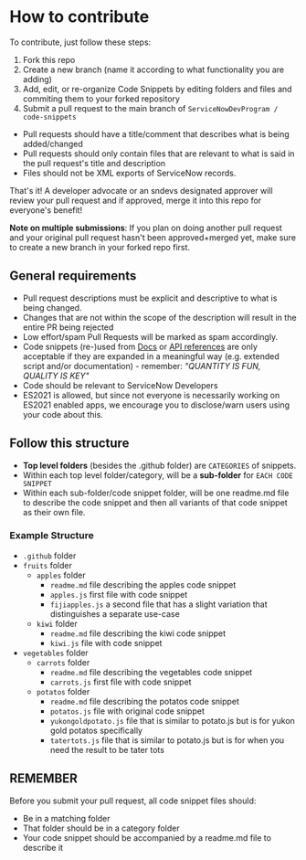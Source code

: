 # How to contribute

To contribute, just follow these steps:

1. Fork this repo
2. Create a new branch (name it according to what functionality you are adding)
3. Add, edit, or re-organize Code Snippets by editing folders and files and commiting them to your forked repository
4. Submit a pull request to the main branch of `ServiceNowDevProgram / code-snippets`
  - Pull requests should have a title/comment that describes what is being added/changed
  - Pull requests should only contain files that are relevant to what is said in the pull request's title and description
  - Files should not be XML exports of ServiceNow records.

That's it! A developer advocate or an sndevs designated approver will review your pull request and if approved, merge it into this repo for everyone's benefit!

**Note on multiple submissions**: If you plan on doing another pull request and your original pull request hasn't been approved+merged yet, make sure to create a new branch in your forked repo first.

## General requirements

- Pull request descriptions must be explicit and descriptive to what is being changed.
- Changes that are not within the scope of the description will result in the entire PR being rejected
- Low effort/spam Pull Requests will be marked as spam accordingly.
- Code snippets (re-)used from [Docs](https://docs.servicenow.com/) or [API references](https://developer.servicenow.com/dev.do#!/reference/) are only acceptable if they are expanded in a meaningful way (e.g. extended script and/or documentation) - remember: *"QUANTITY IS FUN, QUALITY IS KEY"*
- Code should be relevant to ServiceNow Developers
- ES2021 is allowed, but since not everyone is necessarily working on ES2021 enabled apps, we encourage you to disclose/warn users using your code about this.

## Follow this structure

- **Top level folders** (besides the .github folder) are `CATEGORIES` of snippets.
- Within each top level folder/category, will be a **sub-folder** for `EACH CODE SNIPPET`
- Within each sub-folder/code snippet folder, will be one readme.md file to describe the code snippet and then all variants of that code snippet as their own file.

### Example Structure

- `.github` folder
- `fruits` folder
  - `apples` folder
    - `readme.md` file describing the apples code snippet
    - `apples.js` first file with code snippet
    - `fijiapples.js` a second file that has a slight variation that distinguishes a separate use-case
  - `kiwi` folder
    - `readme.md` file describing the kiwi code snippet
    - `kiwi.js` file with code snippet
- `vegetables` folder
  - `carrots` folder
    - `readme.md` file describing the vegetables code snippet
    - `carrots.js` first file with code snippet
  - `potatos` folder
    - `readme.md` file describing the potatos code snippet
    - `potatos.js` file with original code snippet
    - `yukongoldpotato.js` file that is similar to potato.js but is for yukon gold potatos specifically
    - `tatertots.js` file that is similar to potato.js but is for when you need the result to be tater tots

## REMEMBER

Before you submit your pull request, all code snippet files should:

- Be in a matching folder
- That folder should be in a category folder
- Your code snippet should be accompanied by a readme.md file to describe it

